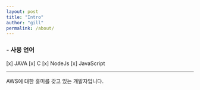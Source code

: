 ```yaml
---
layout: post
title: "Intro"
author: "gill"
permalink: /about/
---
```


### - 사용 언어

 [x] JAVA
 [x] C
 [x] NodeJs
 [x] JavaScript

----


AWS에 대한 흥미를 갖고 있는 개발자입니다.
